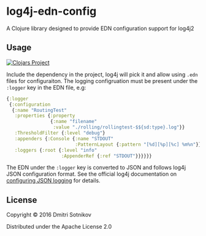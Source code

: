# log4j-edn-config

A Clojure library designed to provide EDN configuration support for log4j2

## Usage


[![Clojars Project](https://img.shields.io/clojars/v/log4j-edn-config.svg)](https://clojars.org/log4j-edn-config)


Include the dependency in the project, log4j will pick it and allow using `.edn` files for configuraiton.
The logging configruation must be present under the `:logger` key in the EDN file, e.g:

```clojure
{:logger
 {:configuration
  {:name "RoutingTest"
   :properties {:property
                {:name "filename"
                 :value "./rolling/rollingtest-$${sd:type}.log"}}
   :ThresholdFilter {:level "debug"}
   :appenders {:Console {:name "STDOUT"
                         :PatternLayout {:pattern "[%d][%p][%c] %m%n"}}}
   :loggers {:root {:level "info"
                    :AppenderRef {:ref "STDOUT"}}}}}}
```

The EDN under the `:logger` key is converted to JSON and follows log4j JSON configuration format.
See the official log4j documentation on [configuring JSON logging](https://logging.apache.org/log4j/2.x/manual/configuration.html#JSON) for details.

## License

Copyright © 2016 Dmitri Sotnikov

Distributed under the Apache License 2.0
